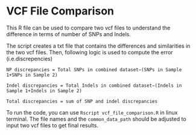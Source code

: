 # VCF File Comparison

This R file can be used to compare two vcf files to understand the difference in terms of number of SNPs and Indels.

The script creates a txt file that contains the differences and similarities in the two vcf files. Then, following logic is used to compute the error (i.e.discrepencies)
 
```NP discrepancies = Total SNPs in combined dataset−(SNPs in Sample 1+SNPs in Sample 2)```
 
```Indel discrepancies = Total Indels in combined dataset−(Indels in Sample 1+Indels in Sample 2)```
 
```Total discrepancies = sum of SNP and indel discrepancies```

To run the code, you can use ```Rscript vcf_file_comparison.R``` in linux terminal. The file names and the ```common_data_path``` should be adjusted to input two vcf files to get final results.

